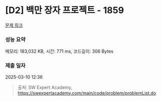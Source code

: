 # [D2] 백만 장자 프로젝트 - 1859 

[문제 링크](https://swexpertacademy.com/main/code/problem/problemDetail.do?contestProbId=AV5LrsUaDxcDFAXc) 

### 성능 요약

메모리: 183,032 KB, 시간: 771 ms, 코드길이: 306 Bytes

### 제출 일자

2025-03-10 12:36



> 출처: SW Expert Academy, https://swexpertacademy.com/main/code/problem/problemList.do